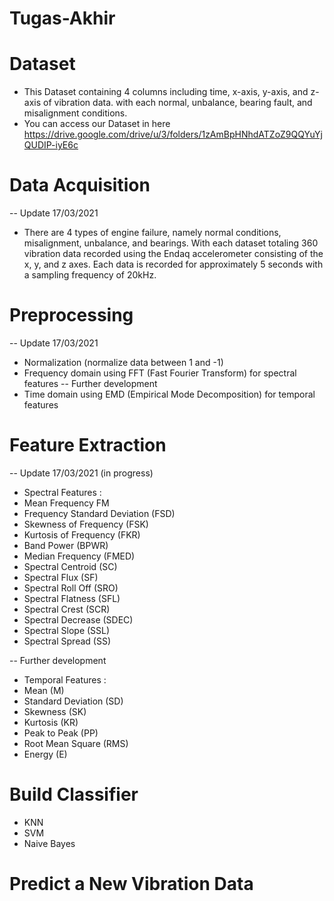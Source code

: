 # Tugas-Akhir

# Dataset
- This Dataset containing 4 columns including time, x-axis, y-axis, and z-axis of vibration data.  with each normal, unbalance, bearing fault, and misalignment conditions.
- You can access our Dataset in here https://drive.google.com/drive/u/3/folders/1zAmBpHNhdATZoZ9QQYuYjQUDIP-iyE6c

# Data Acquisition
-- Update 17/03/2021
- There are 4 types of engine failure, namely normal conditions, misalignment, unbalance, and bearings. With each dataset totaling 360 vibration data recorded using the Endaq accelerometer consisting of the x, y, and z axes. Each data is recorded for approximately 5 seconds with a sampling frequency of 20kHz.

# Preprocessing
-- Update 17/03/2021
- Normalization (normalize data between 1 and -1)
- Frequency domain using FFT (Fast Fourier Transform) for spectral features
-- Further development
- Time domain using EMD (Empirical Mode Decomposition) for temporal features

# Feature Extraction
-- Update 17/03/2021 (in progress)
- Spectral Features : 
- Mean Frequency FM
- Frequency Standard Deviation (FSD)
- Skewness of Frequency (FSK)
- Kurtosis of Frequency (FKR)
- Band Power (BPWR)
- Median Frequency (FMED)
- Spectral Centroid (SC)
- Spectral Flux (SF)
- Spectral Roll Off (SRO)
- Spectral Flatness (SFL)
- Spectral Crest (SCR)
- Spectral Decrease (SDEC)
- Spectral Slope (SSL)
- Spectral Spread (SS)

-- Further development
- Temporal Features :
- Mean (M)
- Standard Deviation (SD)
- Skewness (SK)
- Kurtosis (KR)
- Peak to Peak (PP)
- Root Mean Square (RMS)
- Energy (E)

# Build Classifier
- KNN
- SVM
- Naive Bayes

# Predict a New Vibration Data 
